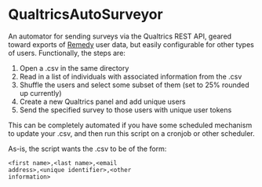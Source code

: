QualtricsAutoSurveyor
=====================

An automator for sending surveys via the Qualtrics REST API, geared toward exports of [Remedy](http://www.bmc.com/it-solutions/remedy-itsm.html "BMC Remedy") user data, but easily configurable for other types of users. Functionally, the steps are:

1. Open a .csv in the same directory
2. Read in a list of individuals with associated information from the .csv
3. Shuffle the users and select some subset of them (set to 25% rounded up currently)
4. Create a new Qualtrics panel and add unique users
5. Send the specified survey to those users with unique user tokens

This can be completely automated if you have some scheduled mechanism to update your .csv, and then run this script on a cronjob or other scheduler.

As-is, the script wants the .csv to be of the form:

<code>\<first name\>,\<last name\>,\<email address\>,\<unique identifier\>,\<other information\></code>

